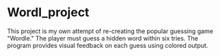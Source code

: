 # Wordl_project
This project is my own attempt of re-creating the popular guessing game "Wordle." The player must guess a hidden word within six tries. The program provides visual feedback on each guess using colored output.

